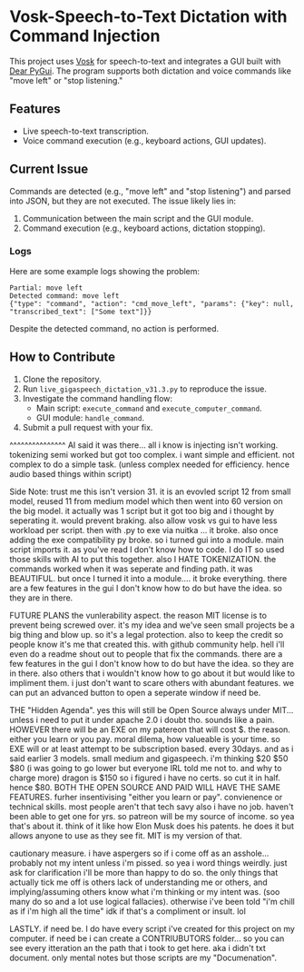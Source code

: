 # Vosk-Speech-to-Text Dictation with Command Injection

This project uses [Vosk](https://github.com/alphacep/vosk-api) for speech-to-text and integrates a GUI built with [Dear PyGui](https://github.com/hoffstadt/DearPyGui). The program supports both dictation and voice commands like "move left" or "stop listening."

## Features
- Live speech-to-text transcription.
- Voice command execution (e.g., keyboard actions, GUI updates).

## Current Issue
Commands are detected (e.g., "move left" and "stop listening") and parsed into JSON, but they are not executed. The issue likely lies in:
1. Communication between the main script and the GUI module.
2. Command execution (e.g., keyboard actions, dictation stopping).

### Logs
Here are some example logs showing the problem:
```
Partial: move left
Detected command: move left
{"type": "command", "action": "cmd_move_left", "params": {"key": null, "transcribed_text": ["Some text"]}}
```

Despite the detected command, no action is performed.


## How to Contribute
1. Clone the repository.
2. Run `live_gigaspeech_dictation_v31.3.py` to reproduce the issue.
3. Investigate the command handling flow:
   - Main script: `execute_command` and `execute_computer_command`.
   - GUI module: `handle_command`.
4. Submit a pull request with your fix.

^^^^^^^^^^^^^^^ AI said it was there... all i know is injecting isn't working. tokenizing semi worked but got too complex. i want simple and efficient. not complex to do a simple task. (unless complex needed for efficiency. hence audio based things within script)


Side Note: trust me this isn't version 31. it is an evovled script 12 from small model, reused 11 from medium model which then went into 60 version on the big model. it actually was 1 script but it got too big and i thought by seperating it. would prevent braking. also allow vosk vs gui to have less workload per script. then with .py to exe via nuitka ... it broke. also once adding the exe compatibility py broke. so i turned gui into a module. main script imports it. as you've read I don't know how to code. I do IT so used those skills with AI to put this together. also I HATE TOKENIZATION. the commands worked when it was seperate and finding path. it was BEAUTIFUL. but once I turned it into a module.... it broke everything. there are a few features in the gui I don't know how to do but have the idea. so they are in there.


FUTURE PLANS the vunlerability aspect. the reason MIT license is to prevent being screwed over. it's my idea and we've seen small projects be a big thing and blow up. so it's a legal protection. also to keep the credit so people know it's me that created this. with github community help. hell i'll even do a readme shout out to people that fix the commands. there are a few features in the gui I don't know how to do but have the idea. so they are in there. also others that i wouldn't know how to go about it but would like to impliment them. i just don't want to scare others with abundant features. we can put an advanced button to open a seperate window if need be.

THE "Hidden Agenda". yes this will still be Open Source always under MIT... unless i need to put it under apache 2.0 i doubt tho. sounds like a pain. HOWEVER there will be an EXE on my patereon that will cost $. the reason. either you learn or you pay. moral dilema, how valueable is your time. so EXE will or at least attempt to be subscription based. every 30days. and as i said earlier 3 models. small medium and gigaspeech. i'm thinking $20 $50 $80 (i was going to go lower but everyone IRL told me not to. and why to charge more) dragon is $150 so i figured i have no certs. so cut it in half. hence $80.
BOTH THE OPEN SOURCE AND PAID WILL HAVE THE SAME FEATURES. furher insentivising "either you learn or pay". convienence or technical skills. most people aren't that tech savy also i have no job. haven't been able to get one for yrs. so patreon will be my source of income. so yea that's about it. think of it like how Elon Musk does his patents. he does it but allows anyone to use as they see fit. MIT is my version of that.

cautionary measure. i have aspergers so if i come off as an asshole... probably not my intent unless i'm pissed. so yea i word things weirdly. just ask for clarification i'll be more than happy to do so. the only things that actually tick me off is others lack of understanding me or others, and implying/assuming others know what i'm thinking or my intent was. (soo many do so and a lot use logical fallacies). otherwise i've been told "i'm chill as if i'm high all the time" idk if that's a compliment or insult. lol 

LASTLY. if need be. I do have every script i've created for this project on my computer. if need be i can create a CONTRIUBUTORS folder... so you can see every itteration an the path that i took to get here. aka i didn't txt document. only mental notes but those scripts are my "Documenation".
